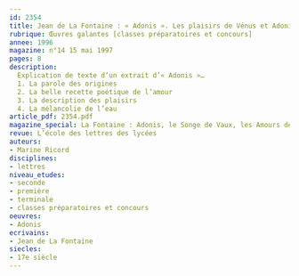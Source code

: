 ```yaml
---
id: 2354
title: Jean de La Fontaine : « Adonis ». Les plaisirs de Vénus et Adonis. Étude d’extrait
rubrique: Œuvres galantes [classes préparatoires et concours]
annee: 1996
magazine: n°14 15 mai 1997
pages: 8
description: 
  Explication de texte d’un extrait d’« Adonis »…
  1. La parole des origines
  2. La belle recette poétique de l’amour
  3. La description des plaisirs
  4. La mélancolie de l’eau
article_pdf: 2354.pdf
magazine_special: La Fontaine : Adonis, le Songe de Vaux, les Amours de Psyché
revue: L’école des lettres des lycées
auteurs:
- Marine Ricord
disciplines:
- lettres
niveau_etudes:
- seconde
- première
- terminale
- classes préparatoires et concours
oeuvres:
- Adonis
ecrivains:
- Jean de La Fontaine
siecles:
- 17e siècle
---
```

